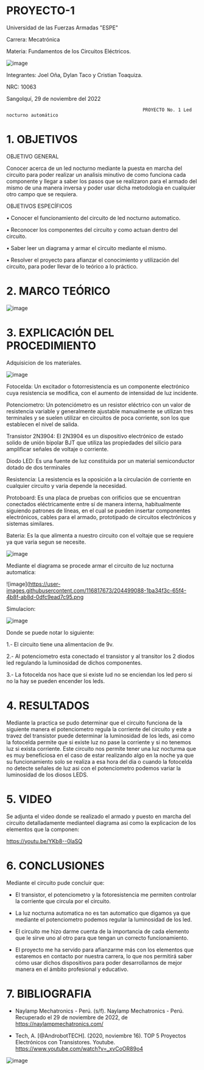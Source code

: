 # PROYECTO-1

Universidad de las Fuerzas Armadas "ESPE"

Carrera: Mecatrónica

Materia: Fundamentos de los Circuitos Eléctricos.

![image](https://user-images.githubusercontent.com/116817673/204494708-af0f0f59-b5c3-4053-a9ec-580ed968bb99.png)

Integrantes: Joel Oña, Dylan Taco y Cristian Toaquiza.

NRC: 10063

Sangolquí, 29 de noviembre del 2022

                                                      PROYECTO No. 1 Led nocturno automático
                                                      
# 1. OBJETIVOS

OBJETIVO GENERAL

Conocer acerca de un led nocturno mediante la puesta en marcha del circuito para poder realizar un analisis minutivo de como funciona cada componente y llegar a saber los pasos que se realizaron para el armado del mismo de una manera inversa y poder usar dicha metodologia en cualquier otro campo que se requiera.

OBJETIVOS ESPECÍFICOS

• Conocer el funcionamiento del circuito de led nocturno automatico.

• Reconocer los componentes del circuito y como actuan dentro del circuito.

• Saber leer un diagrama y armar el circuito mediante el mismo.

• Resolver el proyecto para afianzar el conocimiento y utilización del circuito, para poder llevar de lo teórico a lo práctico.

# 2. MARCO TEÓRICO

![image](https://user-images.githubusercontent.com/116817673/204494288-d5b050f9-003b-4fdb-9083-62e59ab9a13f.png)

# 3. EXPLICACIÓN DEL PROCEDIMIENTO

Adquisicion de los materiales.

![image](https://user-images.githubusercontent.com/116817673/204497315-f53688ff-1ce3-43a6-8373-21ea9be4f87d.png)

Fotocelda: Un excitador o fotorresistencia es un componente electrónico cuya resistencia se modifica, con el aumento de intensidad de luz incidente.

Potenciometro: Un potenciómetro es un resistor eléctrico con un valor de resistencia variable y generalmente ajustable manualmente se utilizan tres terminales y se suelen utilizar en circuitos de poca corriente, son los que establecen el nivel de salida.

Transistor 2N3904: El 2N3904 es un dispositivo electrónico de estado solido de unión bipolar BJT que utiliza las propiedades del silicio para amplificar señales de voltaje o corriente.

Diodo LED: Es una fuente de luz constituida por un material semiconductor dotado de dos terminales

Resistencia:  La resistencia es la oposición a la circulación de corriente en cualquier circuito y varia depende la necesidad. 

Protoboard: Es una placa de pruebas con orificios que se encuentran conectados eléctricamente entre sí de manera interna, habitualmente siguiendo patrones de líneas, en el cual se pueden insertar componentes electrónicos, cables para el armado, prototipado de circuitos electrónicos y sistemas similares. 

Bateria: Es la que alimenta a nuestro circuito con el voltaje que se requiere ya que varia segun se necesite.

![image](https://user-images.githubusercontent.com/116817673/204497344-63d79762-82eb-4bfa-912e-f0e854f31b47.png)

Mediante el diagrama se procede armar el circuito de luz nocturna automatica:

![image](https://user-images.githubusercontent.com/116817673/204499088-1ba34f3c-65f4-4b8f-ab8d-0dfc9ead7c95.png

Simulacion:

![image](https://user-images.githubusercontent.com/116817673/205080722-e51b2e00-5b25-452c-829a-426e39d69193.png)


Donde se puede notar lo siguiente: 

1.- El circuito tiene una alimentacion de 9v.

2.- Al potenciometro esta conectado el transistor y al transitor los 2 diodos led regulando la luminosidad de dichos componentes.

3.- La fotocelda nos hace que si existe lud no se enciendan los led pero si no la hay se pueden encender los leds.

# 4. RESULTADOS

Mediante la practica se pudo determinar que el circuito funciona de la siguiente manera el potenciometro regula la corriente del circuito y este a travez del transistor puede determinar la luminosidad de los leds, asi como la fotocelda permite que si existe luz no pase la corriente y si no tenemos luz si exista corriente.
Este circuito nos permite tener una luz nocturma que es muy beneficiosa en el caso de estar realizando algo en la noche ya que su funcionamiento solo se realiza a esa hora del dia o cuando la fotocelda no detecte señales de luz asi con el potenciometro podemos variar la luminosidad de los diosos LEDS.

# 5. VIDEO

Se adjunta el video donde se realizado el armado y puesto en marcha del circuito detalladamente medianteel diagrama asi como la explicacion de los elementos que la componen:

https://youtu.be/YKb8--0laSQ

# 6. CONCLUSIONES

Mediante el circuito pude concluir que:

* El transistor, el potenciometro y la fotoresistencia me permiten controlar la corriente que circula por el circuito.

* La luz nocturna automatica no es tan automatico que digamos ya que mediante el potenciometro podemos regular la luminosidad de los led.

* El circuito me hizo darme cuenta de la importancia de cada elemento que le sirve uno al otro para que tengan un correcto funcionamiento.

* El proyecto me ha servido para afianzarme más con los elementos que estaremos en contacto por nuestra carrera, lo que nos permitirá saber cómo usar dichos dispositivos para poder desarrollarnos de mejor manera en el ámbito profesional y educativo.

# 7. BIBLIOGRAFIA

* Naylamp Mechatronics - Perú. (s/f). Naylamp Mechatronics - Perú. Recuperado el 29 de noviembre de 2022, de https://naylampmechatronics.com/

*  Tech, A. [@AndrobotTECH]. (2020, noviembre 16). TOP 5 Proyectos Electrónicos con Transistores. Youtube. https://www.youtube.com/watch?v=_xvCoOR89o4

![image](https://user-images.githubusercontent.com/116817673/204500182-09c37efc-00a0-4217-a876-eca7c96a917d.png)











